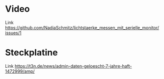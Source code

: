 # Video
Link https://github.com/NadiaSchmitz/lichtstaerke_messen_mit_serielle_monitor/issues/1
# Steckplatine
Link https://t3n.de/news/admin-daten-geloescht-7-jahre-haft-1472999/amp/
